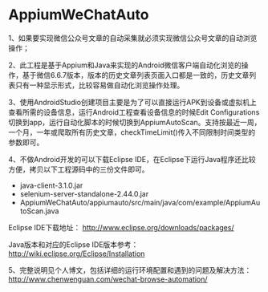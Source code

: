 # AppiumWeChatAuto
1、如果要实现微信公众号文章的自动采集就必须实现微信公众号文章的自动浏览操作；

2、此工程是基于Appium和Java来实现的Android微信客户端自动化浏览的操作，基于微信6.6.7版本，版本的历史文章列表页面入口都是一致的，历史文章列表只有一种显示形式，比较容易做自动化浏览操作处理。

3、使用AndroidStudio创建项目主要是为了可以直接运行APK到设备或虚拟机上查看所需的设备信息，运行Android工程查看设备信息的时候Edit Configurations切换到app，运行自动化脚本的时候切换到AppiumAutoScan。支持按最近一周，一个月，一年或爬取所有历史文章，checkTimeLimit()传入不同限制时间类型的参数即可。

4、不做Android开发的可以下载Eclipse IDE，在Eclipse下运行Java程序还比较方便，拷贝以下工程源码中的三份文件即可。

* java-client-3.1.0.jar 
* selenium-server-standalone-2.44.0.jar  
* AppiumWeChatAuto/appiumauto/src/main/java/com/example/AppiumAutoScan.java 

Eclipse IDE下载地址： http://www.eclipse.org/downloads/packages/

Java版本和对应的Eclipse IDE版本参考：http://wiki.eclipse.org/Eclipse/Installation

5、完整说明见个人博文，包括详细的运行环境配置和遇到的问题及解决方法：http://www.chenwenguan.com/wechat-browse-automation/


